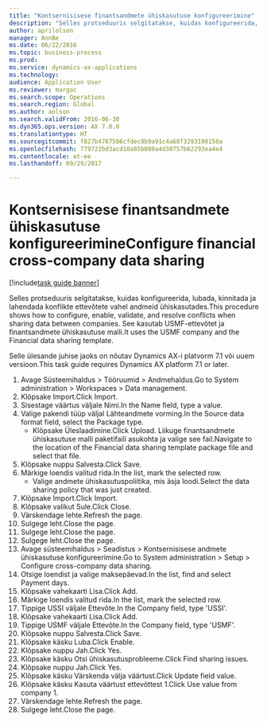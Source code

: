 ```yaml
--- 
title: "Kontsernisisese finantsandmete ühiskasutuse konfigureerimine"
description: "Selles protseduuris selgitatakse, kuidas konfigureerida, lubada, kinnitada ja lahendada konflikte ettevõtete vahel andmeid ühiskasutades."
author: aprilolson
manager: AnnBe
ms.date: 06/22/2016
ms.topic: business-process
ms.prod: 
ms.service: dynamics-ax-applications
ms.technology: 
audience: Application User
ms.reviewer: margoc
ms.search.scope: Operations
ms.search.region: Global
ms.author: aolson
ms.search.validFrom: 2016-06-30
ms.dyn365.ops.version: AX 7.0.0
ms.translationtype: HT
ms.sourcegitcommit: f827b4787506cfdec8b9a91c4a68f3293190158a
ms.openlocfilehash: 779722bd3acd10a85b089a4d30757b62293ea4e4
ms.contentlocale: et-ee
ms.lasthandoff: 09/29/2017

---
```

# <a name="configure-financial-cross-company-data-sharing"></a><span data-ttu-id="f93b8-103">Kontsernisisese finantsandmete ühiskasutuse konfigureerimine</span><span class="sxs-lookup"><span data-stu-id="f93b8-103">Configure financial cross-company data sharing</span></span>

[!include[task guide banner](../../includes/task-guide-banner.md)]

<span data-ttu-id="f93b8-104">Selles protseduuris selgitatakse, kuidas konfigureerida, lubada, kinnitada ja lahendada konflikte ettevõtete vahel andmeid ühiskasutades.</span><span class="sxs-lookup"><span data-stu-id="f93b8-104">This procedure shows how to configure, enable, validate, and resolve conflicts when sharing data between companies.</span></span> <span data-ttu-id="f93b8-105">See kasutab USMF-ettevõtet ja finantsandmete ühiskasutuse malli.</span><span class="sxs-lookup"><span data-stu-id="f93b8-105">It uses the USMF company and the Financial data sharing template.</span></span>



<span data-ttu-id="f93b8-106">Selle ülesande juhise jaoks on nõutav Dynamics AX-i platvorm 7.1 või uuem versioon.</span><span class="sxs-lookup"><span data-stu-id="f93b8-106">This task guide requires Dynamics AX platform 7.1 or later.</span></span>

1. <span data-ttu-id="f93b8-107">Avage Süsteemihaldus > Tööruumid > Andmehaldus.</span><span class="sxs-lookup"><span data-stu-id="f93b8-107">Go to System administration > Workspaces > Data management.</span></span>
2. <span data-ttu-id="f93b8-108">Klõpsake Import.</span><span class="sxs-lookup"><span data-stu-id="f93b8-108">Click Import.</span></span>
3. <span data-ttu-id="f93b8-109">Sisestage väärtus väljale Nimi.</span><span class="sxs-lookup"><span data-stu-id="f93b8-109">In the Name field, type a value.</span></span>
4. <span data-ttu-id="f93b8-110">Valige pakendi tüüp väljal Lähteandmete vorming.</span><span class="sxs-lookup"><span data-stu-id="f93b8-110">In the Source data format field, select the Package type.</span></span>
    * <span data-ttu-id="f93b8-111">Klõpsake Üleslaadimine.</span><span class="sxs-lookup"><span data-stu-id="f93b8-111">Click Upload.</span></span> <span data-ttu-id="f93b8-112">Liikuge finantsandmete ühiskasutuse malli paketifaili asukohta ja valige see fail.</span><span class="sxs-lookup"><span data-stu-id="f93b8-112">Navigate to the location of the Financial data sharing template package file and select that file.</span></span>  
5. <span data-ttu-id="f93b8-113">Klõpsake nuppu Salvesta.</span><span class="sxs-lookup"><span data-stu-id="f93b8-113">Click Save.</span></span>
6. <span data-ttu-id="f93b8-114">Märkige loendis valitud rida.</span><span class="sxs-lookup"><span data-stu-id="f93b8-114">In the list, mark the selected row.</span></span>
    * <span data-ttu-id="f93b8-115">Valige andmete ühiskasutuspoliitika, mis äsja loodi.</span><span class="sxs-lookup"><span data-stu-id="f93b8-115">Select the data sharing policy that was just created.</span></span>  
7. <span data-ttu-id="f93b8-116">Klõpsake Import.</span><span class="sxs-lookup"><span data-stu-id="f93b8-116">Click Import.</span></span>
8. <span data-ttu-id="f93b8-117">Klõpsake valikut Sule.</span><span class="sxs-lookup"><span data-stu-id="f93b8-117">Click Close.</span></span>
9. <span data-ttu-id="f93b8-118">Värskendage lehte.</span><span class="sxs-lookup"><span data-stu-id="f93b8-118">Refresh the page.</span></span>
10. <span data-ttu-id="f93b8-119">Sulgege leht.</span><span class="sxs-lookup"><span data-stu-id="f93b8-119">Close the page.</span></span>
11. <span data-ttu-id="f93b8-120">Sulgege leht.</span><span class="sxs-lookup"><span data-stu-id="f93b8-120">Close the page.</span></span>
12. <span data-ttu-id="f93b8-121">Sulgege leht.</span><span class="sxs-lookup"><span data-stu-id="f93b8-121">Close the page.</span></span>
13. <span data-ttu-id="f93b8-122">Avage süsteemihaldus > Seadistus > Kontsernisisese andmete ühiskasutuse konfigureerimine.</span><span class="sxs-lookup"><span data-stu-id="f93b8-122">Go to System administration > Setup > Configure cross-company data sharing.</span></span>
14. <span data-ttu-id="f93b8-123">Otsige loendist ja valige maksepäevad.</span><span class="sxs-lookup"><span data-stu-id="f93b8-123">In the list, find and select Payment days.</span></span>
15. <span data-ttu-id="f93b8-124">Klõpsake vahekaarti Lisa.</span><span class="sxs-lookup"><span data-stu-id="f93b8-124">Click Add.</span></span>
16. <span data-ttu-id="f93b8-125">Märkige loendis valitud rida.</span><span class="sxs-lookup"><span data-stu-id="f93b8-125">In the list, mark the selected row.</span></span>
17. <span data-ttu-id="f93b8-126">Tippige USSI väljale Ettevõte.</span><span class="sxs-lookup"><span data-stu-id="f93b8-126">In the Company field, type 'USSI'.</span></span>
18. <span data-ttu-id="f93b8-127">Klõpsake vahekaarti Lisa.</span><span class="sxs-lookup"><span data-stu-id="f93b8-127">Click Add.</span></span>
19. <span data-ttu-id="f93b8-128">Tippige USMF väljale Ettevõte.</span><span class="sxs-lookup"><span data-stu-id="f93b8-128">In the Company field, type 'USMF'.</span></span>
20. <span data-ttu-id="f93b8-129">Klõpsake nuppu Salvesta.</span><span class="sxs-lookup"><span data-stu-id="f93b8-129">Click Save.</span></span>
21. <span data-ttu-id="f93b8-130">Klõpsake käsku Luba.</span><span class="sxs-lookup"><span data-stu-id="f93b8-130">Click Enable.</span></span>
22. <span data-ttu-id="f93b8-131">Klõpsake nuppu Jah.</span><span class="sxs-lookup"><span data-stu-id="f93b8-131">Click Yes.</span></span>
23. <span data-ttu-id="f93b8-132">Klõpsake käsku Otsi ühiskasutusprobleeme.</span><span class="sxs-lookup"><span data-stu-id="f93b8-132">Click Find sharing issues.</span></span>
24. <span data-ttu-id="f93b8-133">Klõpsake nuppu Jah.</span><span class="sxs-lookup"><span data-stu-id="f93b8-133">Click Yes.</span></span>
25. <span data-ttu-id="f93b8-134">Klõpsake käsku Värskenda välja väärtust.</span><span class="sxs-lookup"><span data-stu-id="f93b8-134">Click Update field value.</span></span>
26. <span data-ttu-id="f93b8-135">Klõpsake käsku Kasuta väärtust ettevõttest 1.</span><span class="sxs-lookup"><span data-stu-id="f93b8-135">Click Use value from company 1.</span></span>
27. <span data-ttu-id="f93b8-136">Värskendage lehte.</span><span class="sxs-lookup"><span data-stu-id="f93b8-136">Refresh the page.</span></span>
28. <span data-ttu-id="f93b8-137">Sulgege leht.</span><span class="sxs-lookup"><span data-stu-id="f93b8-137">Close the page.</span></span>


